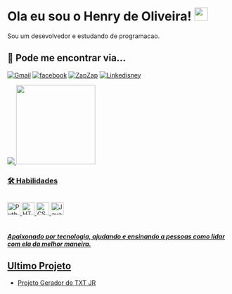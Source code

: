 # Ola eu sou o Henry de Oliveira! <img alling="bottom" src="https://i.imgur.com/qpcHkD3.png" width="30" height="30"/>
Sou um desevolvedor e estudando de programacao.

## 🔗 Pode me encontrar via...

[![Gmail](https://img.shields.io/badge/Gmail-D14836?style=for-the-badge&logo=gmail&logoColor=white)](mailto:henrypollack1@gmail.com) 
[![facebook](https://img.shields.io/badge/Facebook-1877F2?style=for-the-badge&logo=facebook&logoColor=white)](https://www.facebook.com/Henrypollack1/) 
[![ZapZap](https://img.shields.io/badge/WhatsApp-25D366?style=for-the-badge&logo=whatsapp&logoColor=white)](https://wa.me/qr/7OBZL7YIY6WFH1)
[![Linkedisney](https://img.shields.io/badge/LinkedIn-0077B5?style=for-the-badge&logo=linkedin&logoColor=white)](https://www.linkedin.com/in/henry-pollack/)

<div>
<a height=180em href="https://github.com/Henrypollack">
<img src="https://github-readme-stats.vercel.app/api?username=Henrypollack&show_icons=true&theme=tokyonight">
<img height=180em src="https://github-readme-stats.vercel.app/api/top-langs/?username=Henrypollack&hide_progress=False"> 
</div>

### 🛠 Habilidades

<div style="display: inline_block"><br>
<img alling="center" alt="Python" height= 29em width= 29em src="https://cdn.jsdelivr.net/gh/devicons/devicon@latest/icons/python/python-original-wordmark.svg"/>
<img alling="center" alt="HTML5" height= 29em width= 29em src="https://cdn.jsdelivr.net/gh/devicons/devicon@latest/icons/html5/html5-original.svg"/>
<img alling="center" alt="CSS" height= 29em width= 29em src="https://cdn.jsdelivr.net/gh/devicons/devicon@latest/icons/css3/css3-original.svg"/>
<img alling="center" height= 29em width= 29em  alt="JavaScript"src="https://cdn.jsdelivr.net/gh/devicons/devicon@latest/icons/javascript/javascript-original.svg"/>
</div><br>

##### Apaixonado por tecnologia, ajudando e ensinando a pessoas como lidar com ela da melhor maneira.

## Ultimo Projeto

- [Projeto Gerador de TXT JR](https://github.com/Henrypollack/Naires)


